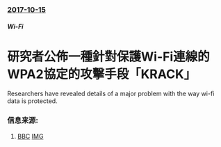 ### [2017-10-15](/news/2017/10/15/index.md)

##### Wi-Fi
# 研究者公佈一種針對保護Wi-Fi連線的WPA2協定的攻擊手段「KRACK」 

Researchers have revealed details of a major problem with the way wi-fi data is protected.


### 信息来源:

1. [BBC](http://www.bbc.com/news/technology-41635516) [IMG](https://ichef.bbci.co.uk/images/ic/1024x576/p05k3nb1.jpg)
